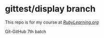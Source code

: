 gittest/display branch
========

This repo is for my course at [*RubyLearning.org*](http://rubylearning.org/classes)

Git-GitHub 7th batch